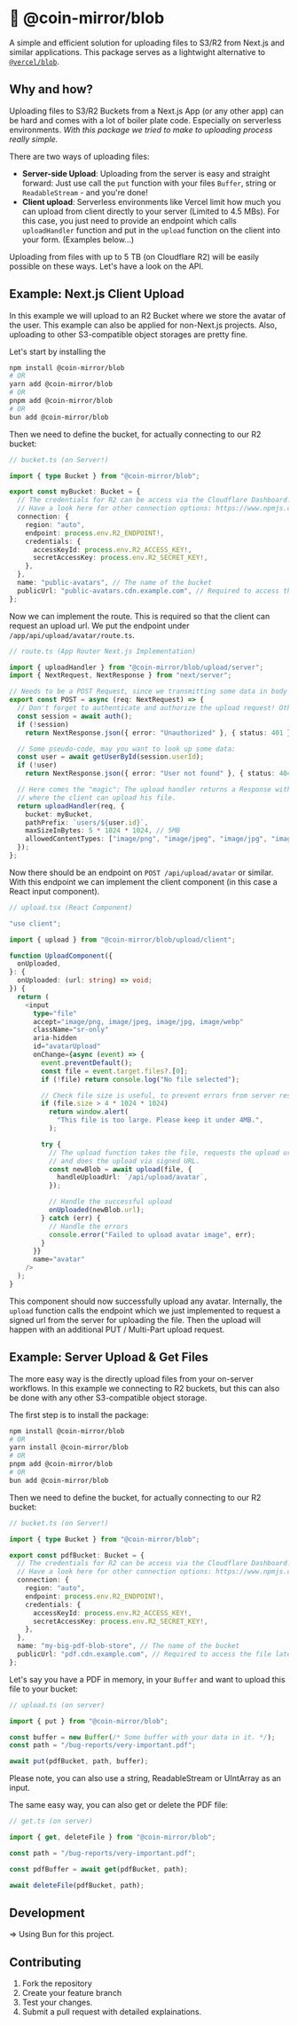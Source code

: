 # 🍙 @coin-mirror/blob

A simple and efficient solution for uploading files to S3/R2 from Next.js and similar applications. This package serves as a lightwight alternative to [`@vercel/blob`](https://github.com/vercel/storage/tree/main/packages/blob).

## Why and how?

Uploading files to S3/R2 Buckets from a Next.js App (or any other app) can be hard and comes with a lot of boiler plate code. Especially on serverless environments. _With this package we tried to make to uploading process really simple._

There are two ways of uploading files:

- **Server-side Upload**: Uploading from the server is easy and straight forward: Just use call the `put` function with your files `Buffer`, string or `ReadableStream` - and you're done!
- **Client upload**: Serverless environments like Vercel limit how much you can upload from client directly to your server (Limited to 4.5 MBs). For this case, you just need to provide an endpoint which calls `uploadHandler` function and put in the `upload` function on the client into your form. (Examples below...)

Uploading from files with up to 5 TB (on Cloudflare R2) will be easily possible on these ways. Let's have a look on the API.

## Example: Next.js Client Upload

In this example we will upload to an R2 Bucket where we store the avatar of the user. This example can also be applied for non-Next.js projects. Also, uploading to other S3-compatible object storages are pretty fine.

Let's start by installing the

```bash
npm install @coin-mirror/blob
# OR
yarn add @coin-mirror/blob
# OR
pnpm add @coin-mirror/blob
# OR
bun add @coin-mirror/blob
```

Then we need to define the bucket, for actually connecting to our R2 bucket:

```ts
// bucket.ts (on Server!)

import { type Bucket } from "@coin-mirror/blob";

export const myBucket: Bucket = {
  // The credentials for R2 can be access via the Cloudflare Dashboard.
  // Have a look here for other connection options: https://www.npmjs.com/package/@aws-sdk/client-s3
  connection: {
    region: "auto",
    endpoint: process.env.R2_ENDPOINT!,
    credentials: {
      accessKeyId: process.env.R2_ACCESS_KEY!,
      secretAccessKey: process.env.R2_SECRET_KEY!,
    },
  },
  name: "public-avatars", // The name of the bucket
  publicUrl: "public-avatars.cdn.example.com", // Required to access the file later in the process
};
```

Now we can implement the route. This is required so that the client can request an upload url. We put the endpoint under `/app/api/upload/avatar/route.ts`.

```ts
// route.ts (App Router Next.js Implementation)

import { uploadHandler } from "@coin-mirror/blob/upload/server";
import { NextRequest, NextResponse } from "next/server";

// Needs to be a POST Request, since we transmitting some data in body + we don't want any cache.
export const POST = async (req: NextRequest) => {
  // Don't forget to authenticate and authorize the upload request! Otherwise everyone could upload.
  const session = await auth();
  if (!session)
    return NextResponse.json({ error: "Unauthorized" }, { status: 401 });

  // Some pseudo-code, may you want to look up some data:
  const user = await getUserById(session.userId);
  if (!user)
    return NextResponse.json({ error: "User not found" }, { status: 404 });

  // Here comes the "magic": The upload handler returns a Response with a signed URL
  // where the client can upload his file.
  return uploadHandler(req, {
    bucket: myBucket,
    pathPrefix: `users/${user.id}`,
    maxSizeInBytes: 5 * 1024 * 1024, // 5MB
    allowedContentTypes: ["image/png", "image/jpeg", "image/jpg", "image/webp"],
  });
};
```

Now there should be an endpoint on `POST /api/upload/avatar` or similar. With this endpoint we can implement the client component (in this case a React input component).

```ts
// upload.tsx (React Component)

"use client";

import { upload } from "@coin-mirror/blob/upload/client";

function UploadComponent({
  onUploaded,
}: {
  onUploaded: (url: string) => void;
}) {
  return (
    <input
      type="file"
      accept="image/png, image/jpeg, image/jpg, image/webp"
      className="sr-only"
      aria-hidden
      id="avatarUpload"
      onChange={async (event) => {
        event.preventDefault();
        const file = event.target.files?.[0];
        if (!file) return console.log("No file selected");

        // Check file size is useful, to prevent errors from server response
        if (file.size > 4 * 1024 * 1024)
          return window.alert(
            "This file is too large. Please keep it under 4MB.",
          );

        try {
          // The upload function takes the file, requests the upload url
          // and does the upload via signed URL.
          const newBlob = await upload(file, {
            handleUploadUrl: `/api/upload/avatar`,
          });

          // Handle the successful upload
          onUploaded(newBlob.url);
        } catch (err) {
          // Handle the errors
          console.error("Failed to upload avatar image", err);
        }
      }}
      name="avatar"
    />
  );
}
```

This component should now successfully upload any avatar. Internally, the `upload` function calls the endpoint which we just implemented to request a signed url from the server for uploading the file. Then the upload will happen with an additional PUT / Multi-Part upload request.

## Example: Server Upload & Get Files

The more easy way is the directly upload files from your on-server workflows. In this example we connecting to R2 buckets, but this can also be done with any other S3-compatible object storage.

The first step is to install the package:

```bash
npm install @coin-mirror/blob
# OR
yarn install @coin-mirror/blob
# OR
pnpm add @coin-mirror/blob
# OR
bun add @coin-mirror/blob
```

Then we need to define the bucket, for actually connecting to our R2 bucket:

```ts
// bucket.ts (on Server!)

import { type Bucket } from "@coin-mirror/blob";

export const pdfBucket: Bucket = {
  // The credentials for R2 can be access via the Cloudflare Dashboard.
  // Have a look here for other connection options: https://www.npmjs.com/package/@aws-sdk/client-s3
  connection: {
    region: "auto",
    endpoint: process.env.R2_ENDPOINT!,
    credentials: {
      accessKeyId: process.env.R2_ACCESS_KEY!,
      secretAccessKey: process.env.R2_SECRET_KEY!,
    },
  },
  name: "my-big-pdf-blob-store", // The name of the bucket
  publicUrl: "pdf.cdn.example.com", // Required to access the file later in the process
};
```

Let's say you have a PDF in memory, in your `Buffer` and want to upload this file to your bucket:

```ts
// upload.ts (on server)

import { put } from "@coin-mirror/blob";

const buffer = new Buffer(/* Some buffer with your data in it. */);
const path = "/bug-reports/very-important.pdf";

await put(pdfBucket, path, buffer);
```

Please note, you can also use a string, ReadableStream or UIntArray as an input.

The same easy way, you can also get or delete the PDF file:

```ts
// get.ts (on server)

import { get, deleteFile } from "@coin-mirror/blob";

const path = "/bug-reports/very-important.pdf";

const pdfBuffer = await get(pdfBucket, path);

await deleteFile(pdfBucket, path);
```

## Development

=> Using Bun for this project.

## Contributing

1. Fork the repository
2. Create your feature branch
3. Test your changes.
4. Submit a pull request with detailed explainations.
